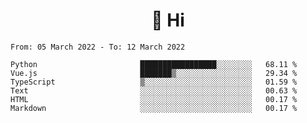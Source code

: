 <h1 align="center">👋 Hi</h1>
<!-- <h3 align="center">An enthusiastic frontend developer</h3> -->

<!--START_SECTION:waka-->

```text
From: 05 March 2022 - To: 12 March 2022

Python                       █████████████████░░░░░░░░   68.11 %
Vue.js                       ███████▒░░░░░░░░░░░░░░░░░   29.34 %
TypeScript                   ▒░░░░░░░░░░░░░░░░░░░░░░░░   01.59 %
Text                         ░░░░░░░░░░░░░░░░░░░░░░░░░   00.63 %
HTML                         ░░░░░░░░░░░░░░░░░░░░░░░░░   00.17 %
Markdown                     ░░░░░░░░░░░░░░░░░░░░░░░░░   00.17 %
```

<!--END_SECTION:waka-->
